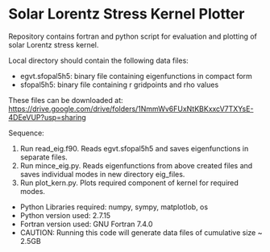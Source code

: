 # Solar Lorentz Stress Kernel Plotter

Repository contains fortran and python script for evaluation and plotting of solar Lorentz stress kernel.

Local directory should contain the following data files:
* egvt.sfopal5h5: binary file containing eigenfunctions in compact form
* sfopal5h5: binary file containing r gridpoints and rho values

These files can be downloaded at: https://drive.google.com/drive/folders/1NmmWv6FUxNtKBKxxcV7TXYsE-4DEeVUP?usp=sharing

Sequence:
1. Run read_eig.f90. Reads egvt.sfopal5h5 and saves eigenfunctions in separate files. 
2. Run mince_eig.py. Reads eigenfunctions from above created files and saves individual modes in new directory eig_files.
3. Run plot_kern.py. Plots required component of kernel for required modes.

* Python Libraries required: numpy, sympy, matplotlob, os
* Python version used: 2.7.15
* Fortran version used: GNU Fortran 7.4.0
* CAUTION: Running this code will generate data files of cumulative size ~ 2.5GB
